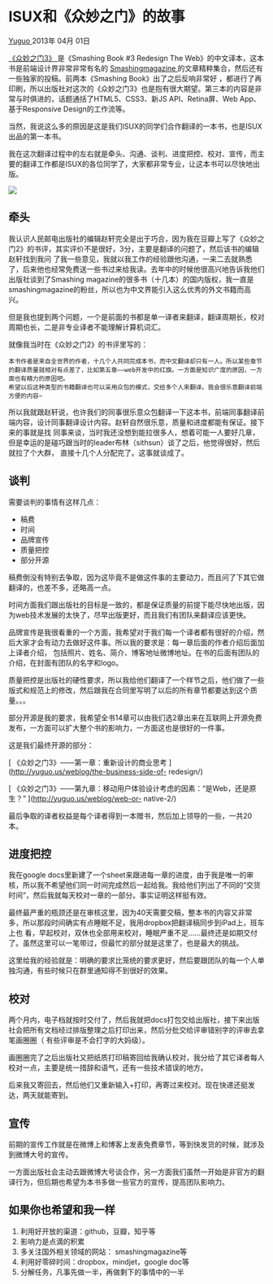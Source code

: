 #  ISUX和《众妙之门》的故事

[ Yuguo ](http://yuguo.us) 2013年 04月 01日

[ 《众妙之门3》 ](http://book.douban.com/subject/23008807/) 是《Smashing Book #3
Redesign The Web》的中文译本，这本书是前端设计界非常非常有名的 [ Smashingmagazine
](http://smashingmagazine.com) 的文章精粹集合，然后还有一些独家的投稿。前两本《Smashing Book》出了之后反响非常好
，都进行了再印刷，所以出版社对这次的《众妙之门3》也是抱有很大期望。第三本的内容是非常与时俱进的，话题通括了HTML5、CSS3、新JS
API、Retina屏、Web App、基于Responsive Design的工作流等。

当然，我说这么多的原因是这是我们ISUX的同学们合作翻译的一本书，也是ISUX出品的第一本书。

我在这次翻译过程中的左右就是牵头、沟通、谈判、进度把控、校对、宣传，而主要的翻译工作都是ISUX的各位同学了，大家都非常专业，让这本书可以尽快地出版。

![](/files/2013/04/sm3.jpg)

##  牵头

我认识人民邮电出版社的编辑赵轩完全是出于巧合，因为我在豆瓣上写了《众妙之门2》的书评，其实评价不是很好，3分，主要是翻译的问题了，然后该书的编辑赵轩找到我问
了我一些意见，我就以我工作的经验跟他沟通，一来二去就熟悉了，后来他也经常免费送一些书过来给我读。去年中的时候他很高兴地告诉我他们出版社谈到了Smashing
magazine的很多书（十几本）的国内版权，我一直是smashingmagazine的粉丝，所以也为中文界能引入这么优秀的外文书籍而高兴。

但是我也提到两个问题，一个是前面的书都是单一译者来翻译，翻译周期长，校对周期也长，二是非专业译者不能理解计算机词汇。

就像我当时在《众妙之门2》的书评里写的：

    
    
    本书作者是来自全世界的作者，十几个人共同完成本书，而中文翻译却只有一人。所以某些章节的翻译质量就相对有点差了，比如第五章——web开发中的红旗。一方面是知识广度的原因，一方面也有精力的原因吧。  　　 
    希望以后这种类型的书籍翻译也可以采用众包的模式，交给多个人来翻译。我会很乐意翻译前端方便的内容~ 
    

所以我就跟赵轩说，也许我们的同事很乐意众包翻译一下这本书，前端同事翻译前端内容，设计同事翻译设计内容。赵轩自然很乐意，质量和进度都能有保证。接下来的事就是找
同事来谈，当时我还没想到能拉很多人，想着可能一人要好几章，但是幸运的是碰巧跟当时的leader布林（sithsun）谈了之后，他觉得很好，然后就拉了个大群，
直接十几个人分配完了。这事就谈成了。

##  谈判

需要谈判的事情有这样几点：

  * 稿费 
  * 时间 
  * 品牌宣传 
  * 质量把控 
  * 部分开源 

稿费倒没有特别去争取，因为这毕竟不是做这件事的主要动力，而且问了下其它做翻译的，也差不多，还略高一点。

时间方面我们跟出版社的目标是一致的，都是保证质量的前提下能尽快地出版，因为web技术发展的太快了，尽早出版更好，而且我们有团队来翻译应该更快。

品牌宣传是我很看重的一个方面，我希望对于我们每一个译者都有很好的介绍，然后大家才会有动力去做好这件事。所以我的要求是：每一章后面的作者介绍后面加上译者介绍，
包括照片、姓名、简介、博客地址微博地址。在书的后面有团队的介绍，在封面有团队的名字和logo。

质量把控是出版社的硬性要求，所以我给他们翻译了一个样节之后，他们做了一些版式和规范上的修改，然后跟我在合同里写明了以后的所有章节都要达到这个质量。。。

部分开源是我的要求，我希望全书14章可以由我们选2章出来在互联网上开源免费发布，一方面可以扩大整个书的影响力，一方面这也是很好的一件事。

这是我们最终开源的部分：

[ 《众妙之门3》——第一章：重新设计的商业思考 ](http://yuguo.us/weblog/the-business-side-of-
redesign/)

[ 《众妙之门3》——第九章：移动用户体验设计考虑的因素：“是Web，还是原生？” ](http://yuguo.us/weblog/web-or-
native-2/)

最后争取的译者权益是每个译者得到一本赠书，然后加上领导的一些，一共20本。

##  进度把控

我在google docs里新建了一个sheet来跟进每一章的进度，由于我是唯一的审核，所以我不希望他们同一时间完成然后一起给我。我给他们列出了不同的“交货
时间”，然后我就每天校对一章的一部分。事实证明这样挺有效。

最终最严重的瓶颈还是在审核这里，因为40天需要交稿，整本书的内容又非常多，所以那段时间确实有点睡眠不足，我用dropbox把翻译稿同步到iPad上，班车上也
看，早起校对，双休也全部用来校对，睡眠严重不足……最终还是如期交付了。虽然这里可以一笔带过，但最忙的部分就是这里了，也是最大的挑战。

这里给我的经验就是：明确的要求比笼统的要求更好，然后要跟团队的每一个人单独沟通，有些时候只在群里通知得不到很好的效果。

##  校对

两个月内，电子档就按时交付了，然后我就把docs打包交给出版社，接下来出版社会把所有文档经过排版整理之后打印出来，然后分批交给评审错别字的评审去拿笔画圈圈（
有些评审是不会打字的大妈级）。

画圈圈完了之后出版社又把纸质打印稿寄回给我确认校对，我分给了其它译者每人校对一点，主要是统一措辞和语气，还有一些技术错误的地方。

后来我又寄回去，然后他们又重新输入+打印，再寄过来校对。现在快递还挺发达，两天就能寄到。

##  宣传

前期的宣传工作就是在微博上和博客上发表免费章节，等到快发货的时候，就涉及到微博大号的宣传。

一方面出版社会主动去跟微博大号谈合作，另一方面我们虽然一开始是非官方的翻译行为，但后期也希望为本书多做一些官方的宣传，提高团队影响力。

##  如果你也希望和我一样

  1. 利用好开放的渠道：github，豆瓣，知乎等 
  2. 影响力是点滴的积累 
  3. 多关注国外相关领域的网站： smashingmagazine等 
  4. 利用好零碎时间：dropbox，mindjet，google doc等 
  5. 分解任务，凡事先做一半，再做剩下的事情中的一半 

